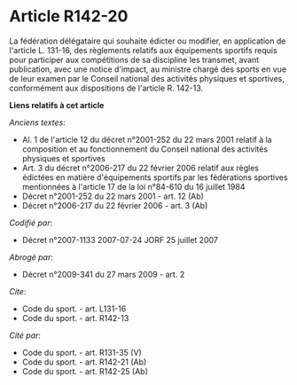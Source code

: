 # Article R142-20

La fédération délégataire qui souhaite édicter ou modifier, en application de l'article L. 131-16, des règlements relatifs
aux équipements sportifs requis pour participer aux compétitions de sa discipline les transmet, avant publication, avec une
notice d'impact, au ministre chargé des sports en vue de leur examen par le Conseil national des activités physiques et
sportives, conformément aux dispositions de l'article R. 142-13.

**Liens relatifs à cet article**

_Anciens textes_:

  - Al. 1 de l'article 12 du décret n°2001-252 du 22 mars 2001 relatif à la composition et au fonctionnement du Conseil national des activités physiques et sportives
  - Art. 3 du décret n°2006-217 du 22 février 2006 relatif aux règles édictées en matière d'équipements sportifs par les fédérations sportives mentionnées à l'article 17 de la loi n°84-610 du 16 juillet 1984
  - Décret n°2001-252 du 22 mars 2001 - art. 12 (Ab)
  - Décret n°2006-217 du 22 février 2006 - art. 3 (Ab)

_Codifié par_:

  - Décret n°2007-1133 2007-07-24 JORF 25 juillet 2007

_Abrogé par_:

  - Décret n°2009-341 du 27 mars 2009 - art. 2

_Cite_:

  - Code du sport. - art. L131-16
  - Code du sport. - art. R142-13

_Cité par_:

  - Code du sport. - art. R131-35 (V)
  - Code du sport. - art. R142-21 (Ab)
  - Code du sport. - art. R142-25 (Ab)
